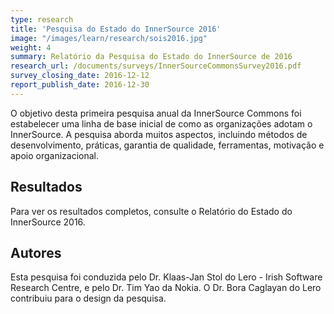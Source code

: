 ```yaml
---
type: research
title: 'Pesquisa do Estado do InnerSource 2016'
image: "/images/learn/research/sois2016.jpg"
weight: 4
summary: Relatório da Pesquisa do Estado do InnerSource de 2016
research_url: /documents/surveys/InnerSourceCommonsSurvey2016.pdf
survey_closing_date: 2016-12-12
report_publish_date: 2016-12-30
---
```


O objetivo desta primeira pesquisa anual da InnerSource Commons foi estabelecer uma linha de base inicial de como as organizações adotam o InnerSource. A pesquisa aborda muitos aspectos, incluindo métodos de desenvolvimento, práticas, garantia de qualidade, ferramentas, motivação e apoio organizacional.

## Resultados
Para ver os resultados completos, consulte o Relatório do Estado do InnerSource 2016.

## Autores

Esta pesquisa foi conduzida pelo Dr. Klaas-Jan Stol do Lero - Irish Software Research Centre, e pelo Dr. Tim Yao da Nokia. O Dr. Bora Caglayan do Lero contribuiu para o design da pesquisa.